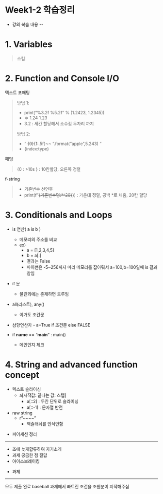 Week1-2 학습정리
==
* 강의 복습 내용
--
# 1. Variables
>스킵

# 2. Function and Console I/O

텍스트 포매팅

> 방법 1: 
>* print(“%3.2f %5.2f” % (1.2423, 1.2345))  
>* => 1.24   1.23  
>* 3.2 : 세칸 할당해서 소수점 두자리 까지  
>
> 방법 2:
>* “ ~~{0}~~{1:.5f}~~ “.format(“apple”,5.243) “
>* {index:type}

패딩
> {0 : >10s } : 10칸할당, 오른쪽 정렬

f-string
>* 기존변수 선언후
>* print(f”~~{기존변수명:*^20}~~})	:	가운대 정렬, 공백 *로 채움, 20칸 할당 

# 3. Conditionals and Loops

- is 연산( a is b )
    - 메모리의 주소를 비교
    - ex)
        - a = [1,2,3,4,5]
        - b = a[:]
        - 결과는 False
        - 파이썬은 -5~256까지 미리 메모리를 잡아둬서 a=100,b=100일때 is 결과 참임
- if 문
    - 불린외에는 존재하면 트루임
- all(리스트), any()
    - 이거도 조건문
- 삼항연산자
        - a=True if 조건문 else FALSE

- if __name__ == “__main__” :
	main()
	- 메인인지 체크


# 4. String and advanced function concept

- 텍스트 슬라이싱
    - a[시작값: 끝나는 값: 스텝]
        - a[::2] : 두칸 단위로 슬라이싱
        - a[::-1] : 문자열 반전
- raw string
    - r”~~\~~”
        - 역슬래쉬를 인식안함

* 피어세션 정리
---
- 조에 늦게합류하여 자기소개
- 과제 궁금한 점 질답
- 아이스브레이킹

* 과제
---
  모두 제출 완료
  baseball 과제에서 빠트린 조건을 조원분이 지적해주심
